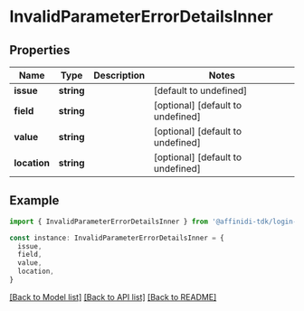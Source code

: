 # InvalidParameterErrorDetailsInner

## Properties

| Name         | Type       | Description | Notes                             |
| ------------ | ---------- | ----------- | --------------------------------- |
| **issue**    | **string** |             | [default to undefined]            |
| **field**    | **string** |             | [optional] [default to undefined] |
| **value**    | **string** |             | [optional] [default to undefined] |
| **location** | **string** |             | [optional] [default to undefined] |

## Example

```typescript
import { InvalidParameterErrorDetailsInner } from '@affinidi-tdk/login-configuration-client'

const instance: InvalidParameterErrorDetailsInner = {
  issue,
  field,
  value,
  location,
}
```

[[Back to Model list]](../README.md#documentation-for-models) [[Back to API list]](../README.md#documentation-for-api-endpoints) [[Back to README]](../README.md)
